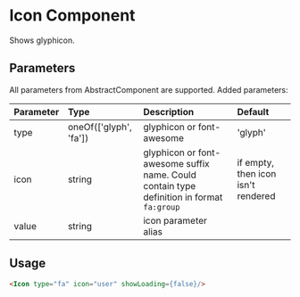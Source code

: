 # Icon Component

Shows glyphicon.

## Parameters

All parameters from AbstractComponent are supported. Added parameters:

| Parameter | Type | Description | Default  |
| --- | :--- | :--- | :--- |
| type  | oneOf(['glyph', 'fa'])   | glyphicon or font-awesome | 'glyph' |
| icon  | string   | glyphicon or font-awesome suffix name. Could contain type definition in format `fa:group` | if empty, then icon isn't rendered |
| value  | string   |  icon parameter alias  |  ||

## Usage

```html
<Icon type="fa" icon="user" showLoading={false}/>
```
